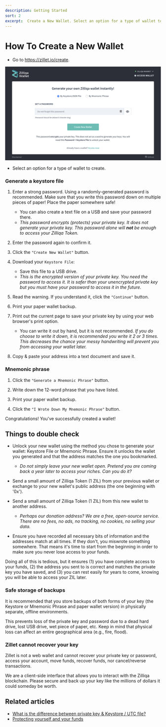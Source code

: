 ```yaml
---
description: Getting Started
sort: 2
excerpt:  Create a New Wallet. Select an option for a type of wallet to create. Enter a strong password. Click the `"Create New Wallet"` button. Download and safely save your Wallet File.
---
```


# How To Create a New Wallet

* Go to <https://zillet.io/create>.

![](./images/create-wallet.png)

* Select an option for a type of wallet to create. 

### Generate a keystore file

1. Enter a strong password. Using a randomly-generated password is recommended. Make sure that you write this password down on multiple pieces of paper! Place the paper somewhere safe!
   * You can also create a text file on a USB and save your password there.
   * *This password encrypts (protects) your private key. It does not generate your private key. This password alone will **not** be enough to access your Zilliqa Token.*

2. Enter the password again to confirm it.

3. Click the `"Create New Wallet"` button.

4. Download your `Keystore File`:
   * Save this file to a USB drive.
   * *This is the encrypted version of your private key. You need the password to access it. It is safer than your unencrypted private key but you must have your password to access it in the future.*

5. Read the warning. If you understand it, click the `"Continue"` button.

6. Print your paper wallet backup.

7. Print out the current page to save your private key by using your web browser's print option.
   * You can write it out by hand, but it is not recommended. *If you do choose to write it down, it is recommended you write it 2 or 3 times. This decreases the chance your messy handwriting will prevent you from accessing your wallet later.*

8. Copy & paste your address into a text document and save it.

### Mnemonic phrase

1. Click the `"Generate a Mnemonic Phrase"` button.

2. Write down the 12-word phrase that you have listed.

3. Print your paper wallet backup.

4. Click the `"I Wrote Down My Mnemonic Phrase"` button.

Congratulations! You've successfully created a wallet!

## Things to double check

* Unlock your new wallet using the method you chose to generate your wallet: Keystore File or Mnemonic Phrase.  Ensure it unlocks the wallet you generated and that the address matches the one you bookmarked.
  * *Do not simply leave your new wallet open. Pretend you are coming back a year later to access your riches. Can you do it?*

* Send a small amount of Zilliqa Token (1 ZIL) from your previous wallet or exchange to your new wallet's public address (the one beginning with '0x').

* Send a small amount of Zilliqa Token (1 ZIL) from this new wallet to another address.
  * *Perhaps our donation address? We are a free, open-source service. There are no fees, no ads, no tracking, no cookies, no selling your data.*

* Ensure you have recorded all necessary bits of information and the addresses match at all times. If they don't, you miswrote something somewhere. That means it's time to start from the beginning in order to make sure you never lose access to your funds.

Doing all of this is tedious, but it ensures (1) you have complete access to your funds, (2) the address you sent to is correct and matches the private key you have saved, and (3) you can rest easily for years to come, knowing you will be able to access your ZIL later.

### Safe storage of backups

It is recommended that you store backups of both forms of your key (the Keystore or Mnemonic Phrase and paper wallet version) in physically separate, offline environments.

This prevents loss of the private key and password due to a dead hard drive, lost USB drive, wet piece of paper, etc. Keep in mind that physical loss can affect an entire geographical area (e.g., fire, flood).

### Zillet cannot recover your key

Zillet is not a web wallet and cannot recover your private key or password, access your account, move funds, recover funds, nor cancel/reverse transactions.

We are a client-side interface that allows you to interact with the Zilliqa blockchain. Please secure and back up your key like the millions of dollars it could someday be worth.

## Related articles

* [What is the difference between private key & Keystore / UTC file?](/general-knowledge/ethereum-blockchain/difference-between-wallet-types)
* [Protecting yourself and your funds](/staying-safe/protecting-yourself-and-your-funds)
